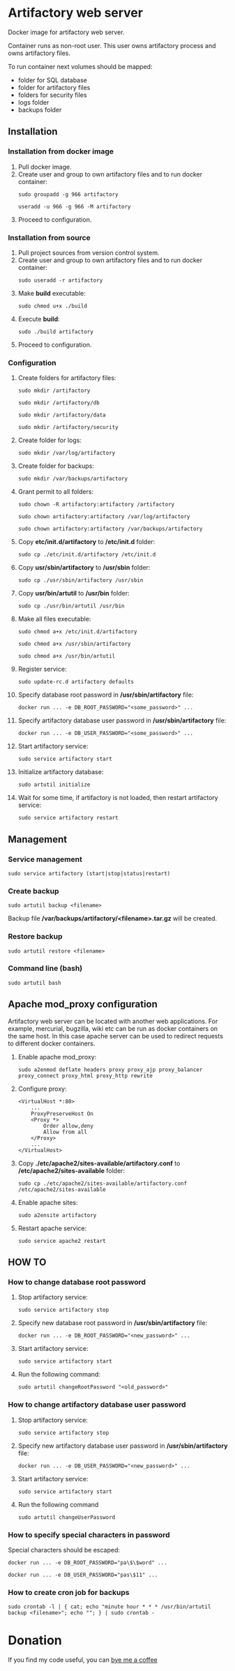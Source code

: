 # Artifactory web server
Docker image for artifactory web server.

Container runs as non-root user.
This user owns artifactory process and owns artifactory files.

To run container next volumes should be mapped:
* folder for SQL database
* folder for artifactory files
* folders for security files
* logs folder
* backups folder

## Installation
### Installation from docker image
1. Pull docker image.
2. Create user and group to own artifactory files and to run docker container:
    ```
    sudo groupadd -g 966 artifactory
    ```
    ```
    useradd -u 966 -g 966 -M artifactory
    ```
3. Proceed to configuration.

### Installation from source
1. Pull project sources from version control system.
2. Create user and group to own artifactory files and to run docker container:
    ```
    sudo useradd -r artifactory
    ```
3. Make **build** executable:
    ```
    sudo chmod u+x ./build
    ```
4. Execute **build**:
    ```
    sudo ./build artifactory
    ```
5. Proceed to configuration.

### Configuration
1. Create folders for artifactory files:
    ```
    sudo mkdir /artifactory
    ```
    ```
    sudo mkdir /artifactory/db
    ```
    ```
    sudo mkdir /artifactory/data
    ```
    ```
    sudo mkdir /artifactory/security
    ```
2. Create folder for logs:
    ```
    sudo mkdir /var/log/artifactory
    ```
3. Create folder for backups:
    ```
    sudo mkdir /var/backups/artifactory
    ```
4. Grant permit to all folders:
    ```
    sudo chown -R artifactory:artifactory /artifactory
    ```
    ```
    sudo chown artifactory:artifactory /var/log/artifactory
    ```
    ```
    sudo chown artifactory:artifactory /var/backups/artifactory
    ```
5. Copy **etc/init.d/artifactory** to **/etc/init.d** folder:
    ```
    sudo cp ./etc/init.d/artifactory /etc/init.d
    ```
6. Copy **usr/sbin/artifactory** to **/usr/sbin** folder:
    ```
    sudo cp ./usr/sbin/artifactory /usr/sbin
    ```
7. Copy **usr/bin/artutil** to **/usr/bin** folder:
    ```
    sudo cp ./usr/bin/artutil /usr/bin
    ```
8. Make all files executable:
    ```
    sudo chmod a+x /etc/init.d/artifactory
    ```
    ```
    sudo chmod a+x /usr/sbin/artifactory
    ```
    ```
    sudo chmod a+x /usr/bin/artutil
    ```
9. Register service:
    ```
    sudo update-rc.d artifactory defaults
    ```
10. Specify database root password in **/usr/sbin/artifactory** file:
    ```
    docker run ... -e DB_ROOT_PASSWORD="<some_password>" ...
    ```
11. Specify artifactory database user password in **/usr/sbin/artifactory** file:
    ```
    docker run ... -e DB_USER_PASSWORD="<some_password>" ...  
    ```
12. Start artifactory service:
    ```
    sudo service artifactory start
    ```
13. Initialize artifactory database:
    ```
    sudo artutil initialize
    ```
14. Wait for some time, if artifactory is not loaded, then restart artifactory service:
    ```
    sudo service artifactory restart
    ```

## Management
### Service management
```
sudo service artifactory (start|stop|status|restart)
```

### Create backup
```
sudo artutil backup <filename>
```

Backup file **/var/backups/artifactory/&lt;filename&gt;.tar.gz** will be created.

### Restore backup
```
sudo artutil restore <filename>
```

### Command line (bash)
```
sudo artutil bash
```

## Apache mod_proxy configuration
Artifactory web server can be located with another web applications.
For example, mercurial, bugzilla, wiki etc can be run as docker containers on the same host.
In this case apache server can be used to redirect requests to different docker containers.

1. Enable apache mod_proxy:
    ```
    sudo a2enmod deflate headers proxy proxy_ajp proxy_balancer proxy_connect proxy_html proxy_http rewrite
    ```
2. Configure proxy:
    ```
    <VirtualHost *:80>
        ...
        ProxyPreserveHost On
        <Proxy *>
            Order allow,deny
            Allow from all
        </Proxy>
        ...
    </VirtualHost>
    ```
3. Copy **./etc/apache2/sites-available/artifactory.conf** to **/etc/apache2/sites-available** folder:
    ```
    sudo cp ./etc/apache2/sites-available/artifactory.conf /etc/apache2/sites-available
    ```
4. Enable apache sites:
    ```
    sudo a2ensite artifactory
    ```
5. Restart apache service:
    ```
    sudo service apache2 restart
    ```

## HOW TO
### How to change database root password
1. Stop artifactory service:
    ```
    sudo service artifactory stop
    ```
2. Specify new database root password in **/usr/sbin/artifactory** file:
    ```
    docker run ... -e DB_ROOT_PASSWORD="<new_password>" ...
    ```
3. Start artifactory service:
    ```
    sudo service artifactory start
    ```
4. Run the following command:
    ```
    sudo artutil changeRootPassword "<old_password>"
    ```

### How to change artifactory database user password
1. Stop artifactory service:
    ```
    sudo service artifactory stop
    ```
2. Specify new artifactory database user password in **/usr/sbin/artifactory** file:
    ```
    docker run ... -e DB_USER_PASSWORD="<new_password>" ...  
    ```
3. Start artifactory service:
    ```
    sudo service artifactory start
    ```
4. Run the following command
    ```
    sudo artutil changeUserPassword
    ```

### How to specify special characters in password
Special characters should be escaped:
```
docker run ... -e DB_ROOT_PASSWORD="pa\$\$word" ...
```
```
docker run ... -e DB_USER_PASSWORD="pas\$11" ...  
```

### How to create cron job for backups
```
sudo crontab -l | { cat; echo "minute hour * * * /usr/bin/artutil backup <filename>"; echo ""; } | sudo crontab -
```

# Donation
If you find my code useful, you can [bye me a coffee](https://www.paypal.me/dshapovalov)
